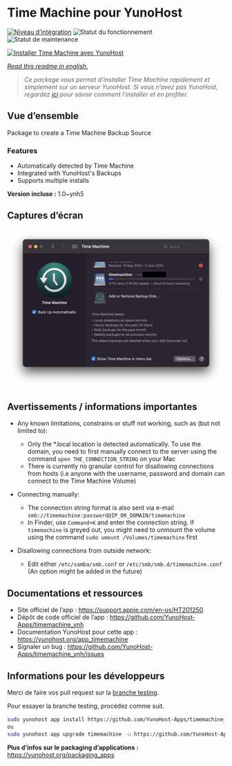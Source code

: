 <!--
N.B.: This README was automatically generated by https://github.com/YunoHost/apps/tree/master/tools/README-generator
It shall NOT be edited by hand.
-->

# Time Machine pour YunoHost

[![Niveau d’intégration](https://dash.yunohost.org/integration/timemachine.svg)](https://dash.yunohost.org/appci/app/timemachine) ![Statut du fonctionnement](https://ci-apps.yunohost.org/ci/badges/timemachine.status.svg) ![Statut de maintenance](https://ci-apps.yunohost.org/ci/badges/timemachine.maintain.svg)

[![Installer Time Machine avec YunoHost](https://install-app.yunohost.org/install-with-yunohost.svg)](https://install-app.yunohost.org/?app=timemachine)

*[Read this readme in english.](./README.md)*

> *Ce package vous permet d’installer Time Machine rapidement et simplement sur un serveur YunoHost.
Si vous n’avez pas YunoHost, regardez [ici](https://yunohost.org/#/install) pour savoir comment l’installer et en profiter.*

## Vue d’ensemble

Package to create a Time Machine Backup Source

### Features

- Automatically detected by Time Machine
- Integrated with YunoHost's Backups
- Supports multiple installs

**Version incluse :** 1.0~ynh5

## Captures d’écran

![Capture d’écran de Time Machine](./doc/screenshots/example.jpg)

## Avertissements / informations importantes

* Any known limitations, constrains or stuff not working, such as (but not limited to):
    * Only the *.local location is detected automatically. To use the domain, you need to first manually connect to the server using the command `open THE_CONNECTION_STRING` on your Mac
    * There is currently no granular control for disallowing connections from hosts (i.e anyone with the username, password and domain can connect to the Time Machine Volume)

* Connecting manually:
    * The connection string format is also sent via e-mail `smb://timemachine:password@IP_OR_DOMAIN/timemachine`
    * In Finder, use `Command+K` and enter the connection string. If `timemachine` is greyed out, you might need to unmount the volume using the command `sudo umount /Volumes/timemachine` first

* Disallowing connections from outside network:
    * Edit either `/etc/samba/smb.conf` or `/etc/smb/smb.d/timemachine.conf` (An option might be added in the future)

## Documentations et ressources

* Site officiel de l’app : <https://support.apple.com/en-us/HT201250>
* Dépôt de code officiel de l’app : <https://github.com/YunoHost-Apps/timemachine_ynh>
* Documentation YunoHost pour cette app : <https://yunohost.org/app_timemachine>
* Signaler un bug : <https://github.com/YunoHost-Apps/timemachine_ynh/issues>

## Informations pour les développeurs

Merci de faire vos pull request sur la [branche testing](https://github.com/YunoHost-Apps/timemachine_ynh/tree/testing).

Pour essayer la branche testing, procédez comme suit.

``` bash
sudo yunohost app install https://github.com/YunoHost-Apps/timemachine_ynh/tree/testing --debug
ou
sudo yunohost app upgrade timemachine -u https://github.com/YunoHost-Apps/timemachine_ynh/tree/testing --debug
```

**Plus d’infos sur le packaging d’applications :** <https://yunohost.org/packaging_apps>